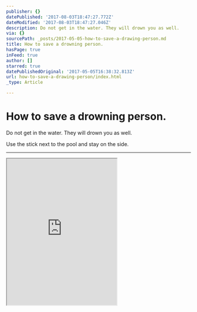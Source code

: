 ```yaml
---
publisher: {}
datePublished: '2017-08-03T18:47:27.772Z'
dateModified: '2017-08-03T18:47:27.046Z'
description: Do not get in the water. They will drown you as well.
via: {}
sourcePath: _posts/2017-05-05-how-to-save-a-drawing-person.md
title: How to save a drowning person.
hasPage: true
inFeed: true
author: []
starred: true
datePublishedOriginal: '2017-05-05T16:38:32.813Z'
url: how-to-save-a-drawing-person/index.html
_type: Article

---
```

# How to save a drowning person.

Do not get in the water. They will drown you as well.

Use the stick next to the pool and stay on the side.

---

<iframe src="https://the-grid.github.io/ed-userhtml/?g=eJx9U11vmzAUfedXXGUPkKzAe0sz0eC0THxEQFb1qXLwTfFGDMUmUdX2v8-Epqu2ahJC2PdwzvG51x7je-DscsK4fOzlvao6pGwy91xdmBueLDveqrlhuLOZMQPIyCKNY5IEJIBFmizD63XmF2GawA8_C_2riOTnQIKwAD8JYJ2M6AKKGwI5WRyRVyRKb6FIIUxykhUQ3CV-HC40Q7QmOSyzNIa7dJ3BKvKLZZrFkGawiHNnMBARP0vg9uYOArIMkzC5Hrhz8kcfQv3EqzQr_KQ4h0qpVp677nhAp2x2LmU7Ltxe8D12ktZlw9D9UjZiyx_6jireCHtPO043NcqZaxh6AW_5jCi4hG0vygEJ1hSeDVVx6bT0AZ2-q3XVPKlix3-1yDh1ZMlRlOhWzcFWjS3pHm1qs44euHiwW-2kEa55AeC6kGFb0xJh5V-T-3UWwYGrCp6avoNBxJRQUtEIXtIahvLJ7QcfnKFQfMuxO9r5j6jW_FsyDHTPwmVIsn-VdWyPPcIH_nf11wvDsE7BDLkMxEGamMU4Em-Nv9ENisKEjLlqe6wp-52mOwM5rJxSz6BCUuOwaZnjDJrTC0M6sis_j_dDe3G3Qeb8lObxB1S-Uh3f9Aotk1FFbcV3KBXdteYZfBV4gECrWVPNbzGn0uMPLy_axaZhT1OHti0Ktqh4zSypIa9TS78993QxPNG8fa5qpBIBxZAFfKd7mh8LoBrYcy2jKgSPgr5h28vJJ2P5TRfuT3STud4azi-hbQ7YIYPNEwQj2nOpvqHvyr8BmJ07kw" height="400" style=""></iframe>